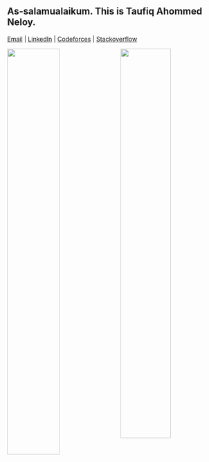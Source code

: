 ## As-salamualaikum. This is Taufiq Ahommed Neloy.
[Email](taufiqneloy.swe@gmail.com) | [LinkedIn](https://www.linkedin.com/in/taufiq-ahommed-neloy-1421951a0/) | [Codeforces](https://codeforces.com/profile/Neloy-SWE) | [Stackoverflow](https://stackoverflow.com/users/14406357/taufiq-ahommed-neloy)

<img  src="https://github-readme-stats.vercel.app/api?username=Neloy-SWE&show_icons=true&hide_border=true&theme=tokyonight" width="48%" align="right" >
<img  src="https://github-readme-streak-stats.herokuapp.com/?user=Neloy-SWE&theme=tokyonight&hide_border=true" width="49%" >
